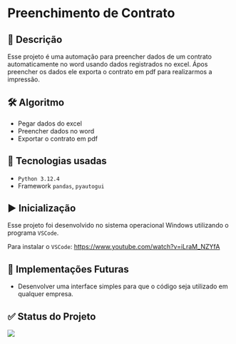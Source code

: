 # Preenchimento de Contrato

## 💬 Descrição</h2>
Esse projeto é uma automação para preencher dados de um contrato automaticamente no word usando dados registrados no excel. Ápos preencher os dados ele exporta o contrato em pdf para realizarmos a impressão.

## 🛠️ Algoritmo
- Pegar dados do excel
- Preencher dados no word
- Exportar o contrato em pdf

## 👾 Tecnologias usadas
- ``Python 3.12.4``
- Framework ``pandas``, ``pyautogui``

## ▶ Inicialização
Esse projeto foi desenvolvido no sistema operacional Windows utilizando o programa ``VSCode``.

Para instalar o ``VSCode``: https://www.youtube.com/watch?v=iLraM_NZYfA

## 🔮 Implementações Futuras
- Desenvolver uma interface simples para que o código seja utilizado em qualquer empresa.

## ✅ Status do Projeto
<img loading="lazy" src="http://img.shields.io/static/v1?label=STATUS&message=EM%20DESENVOLVIMENTO&color=GREEN&style=for-the-badge"/>
